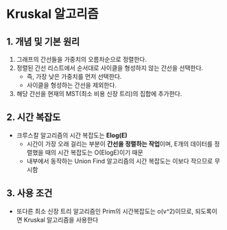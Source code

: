 # Kruskal 알고리즘 

## 1. 개념 및 기본 원리 
1. 그래프의 간선들을 가중치의 오름차순으로 정렬한다.
2. 정렬된 간선 리스트에서 순서대로 사이클을 형성하지 않는 간선을 선택한다.
    - 즉, 가장 낮은 가중치를 먼저 선택한다.
    - 사이클을 형성하는 간선을 제외한다.
3. 해당 간선을 현재의 MST(최소 비용 신장 트리)의 집합에 추가한다.


## 2. 시간 복잡도 
- 크루스칼 알고리즘의 시간 복잡도는 **Elog(E)**
  - 시간이 가장 오래 걸리는 부분이 **간선을 정렬하는 작업**이며, E개의 데이터를 정렬했을 때의 시간 복잡도는 O(ElogE)이기 때문
  - 내부에서 동작하는 Union Find 알고리즘의 시간 복잡도는 이보다 작으므로 무시함 


## 3. 사용 조건 
- 또다른 최소 신장 트리 알고리즘인 Prim의 시간복잡도는 o(v^2)이므로, 되도록이면 Kruskal 알고리즘을 사용한다  

